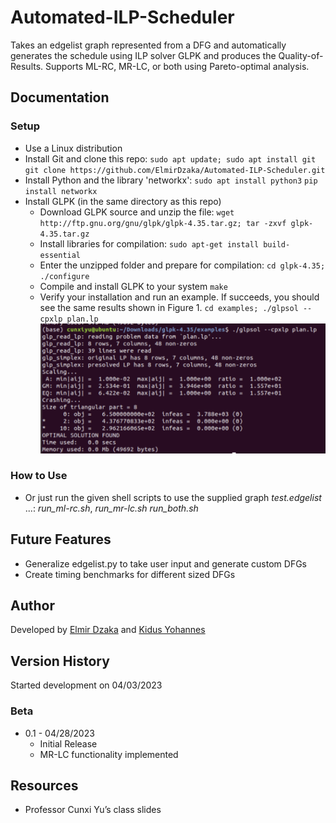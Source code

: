 # Automated-ILP-Scheduler

Takes an edgelist graph represented from a DFG and automatically generates the schedule using ILP solver GLPK and produces the Quality-of-Results. Supports ML-RC, MR-LC, or both using Pareto-optimal analysis.

## Documentation

### Setup 
* Use a Linux distribution
* Install Git and clone this repo:
`sudo apt update; sudo apt install git`
`git clone https://github.com/ElmirDzaka/Automated-ILP-Scheduler.git`
* Install Python and the library 'networkx':
`sudo apt install python3`
`pip install networkx`
* Install GLPK (in the same directory as this repo)
    * Download GLPK source and unzip the file:
    `wget http://ftp.gnu.org/gnu/glpk/glpk-4.35.tar.gz; tar -zxvf glpk-4.35.tar.gz`
    * Install libraries for compilation:
    `sudo apt-get install build-essential`
    * Enter the unzipped folder and prepare for compilation:
    `cd glpk-4.35; ./configure`
    * Compile and install GLPK to your system
    `make`
    * Verify your installation and run an example. If succeeds, you should see the same results shown in Figure 1.
    `cd examples; ./glpsol --cpxlp plan.lp`
    ![Figure 1: GLPK example of solving **plan.lp**](fig_1.png)

### How to Use
* Or just run the given shell scripts to use the supplied graph *test.edgelist* ...: *run_ml-rc.sh*, *run_mr-lc.sh* *run_both.sh*

## Future Features
* Generalize edgelist.py to take user input and generate custom DFGs
* Create timing benchmarks for different sized DFGs

## Author

Developed by [Elmir Dzaka](https://www.linkedin.com/in/elmir-dzaka-256b5b182/) and [Kidus Yohannes](https://kidusyohannes.me/)

## Version History

Started development on 04/03/2023

### Beta 

* 0.1 - 04/28/2023
    * Initial Release
    * MR-LC functionality implemented

## Resources

* Professor Cunxi Yu’s class slides
